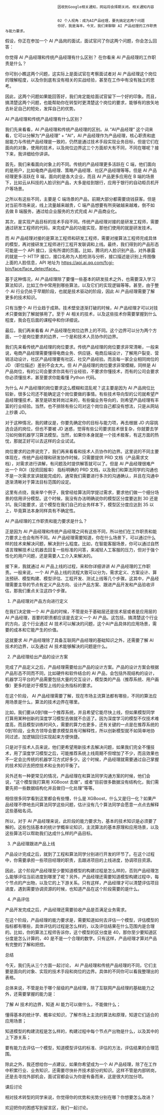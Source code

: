 
                            
                            因收到Google相关通知，网站将会择期关闭。相关通知内容
                            
                            
                            02 个人视角：成为AI产品经理，要先搞定这两个问题
                            你好，我是海丰。今天，我们来聊聊 AI 产品经理的工作职责与能力要求。

假设，你正在参加一个 AI 产品岗的面试，面试官问了你这两个问题，你会怎么回答：


你觉得 AI 产品经理和传统产品经理有什么区别？
在你看来 AI 产品经理的工作职责是什么？


你可别小瞧这两个问题，这实际上是面试官在考察面试者对 AI 产品经理这个岗位的理解程度，以及你到底有没有相关的实战经验，甚至在工作中有没有独立的思考。

因此，这两个问题如果能回答好，我们肯定能给面试官留下一个好的印象。而且，搞清楚这两个问题，也能帮助你在转型时更清楚这个岗位的要求，能够有的放矢地去补足自己的短处，发挥自己的优势。

AI 产品经理和传统产品经理有什么区别？

我们先来看看，AI 产品经理和传统产品经理的区别。从 “AI产品经理” 这个词来看，它可以分解为“产品经理” + “AI”，AI 产品经理作为产品经理，核心职责和底层能力与传统产品经理是一致的，仍然是通过技术手段实现业务目标，但是它们在面向的对象，使用的技术，以及岗位边界这三个方面却大有不同，不同在哪呢？接下来，我详细给你讲讲。

首先，我们来看面向对象上的不同。传统的产品经理更多活跃在 C 端，他们面向的是用户，比如电商产品经理、策略产品经理、社区产品经理等等。但是 AI 产品经理更多活跃在 B 端，面向的是各大企业，而且 AI 产品更多应用在 B 端的场景下，比如云从科技的人脸识别产品，大多是给到银行，应用于银行的自动柜员机开户等场景。

之所以有这些不同，主要是 C 端场景的产品，前期大部分都需要烧钱获客。但是对当前市场来说，线上流量越来越贵，C 端产品想要有所突破越来越难，倒不如去做 B 端服务，通过给企业服务的方式完成 AI 产品商业化。

其次，是实现产品目标的技术手段不同。传统产品经理对接的是研发工程师，需要通过研发工程师的代码，来完成产品的功能实现，那他们使用的就是研发技术。

而 AI 产品经理对接的是算法工程师和研发工程师，需要对接算法工程师完成具体的模型，再对接研发工程师进行工程开发联调和上线。最终，我们得到的产品形态可能是一个 API 接口，没有所谓的页面。比如，腾讯的人脸识别产品，对外暴露的就是一个 HTTP 接口，接口名称为人脸检测与分析，接口描述是识别上传图像上面的人脸信息，API 地址为 https://api.ai.qq.com/fcgi-bin/face/face_detectface。

基于这种情况，AI 产品经理除了要懂一些基本的研发技术之外，也需要深入学习算法知识，比如工作中常用到哪些算法，以及它们的实现逻辑等等。甚至，由于整个 AI 行业仍处于早期阶段，也就是技术驱动的阶段，因此 AI 产品经理需要了解更多的技术知识。

只有当整个 AI 行业趋于成熟，技术壁垒逐渐打破的时候，AI 产品经理才可以对技术只要做到了解就够用了。至于 AI 相关的技术，以及这些技术你需要掌握到什么程度，我会在后面的课程中和你详细说。

最后，我们再来看看 AI 产品经理在岗位边界上的不同。这个边界可以分为两个方面，一个是岗位要求的边界，一个是和技术人员协作的边界。

我们先来看传统产品经理的岗位要求。传统产品经理的岗位要求非常清晰，一般来说，电商产品经理需要懂得电商业务、供应链、电商后端设计，了解用户裂变、营销活动设计，社区产品经理要有社区、社交产品经验。而且每一家企业相同岗位的 JD （职位描述）差别不会太大。但 AI 产品经理的岗位要求非常模糊，同样是 AI 产品岗位，有的公司会要求你具有行业经验，不要求你懂技术，而有的公司会要求你必须懂技术，甚至要求你能看懂 Python 代码。

为什么 AI 产品经理的岗位要求这么模糊和混乱呢？这主要是因为 AI 产品岗位比较新，很多公司还不能确定这个岗位要做的事情。有些技术导向型的公司就希望产品经理懂技术，甚至是研发转岗过来的，有些偏业务导向的，则希望产品经理有丰富的行业经验。当然，也不排除有些公司对这个岗位自己都没有想法，只是从网站上抄袭 JD。

对于这种情况，我的建议是，你要先确定你的目标与能力项，再去根据 JD 内容挑选合适的岗位，但也不要被 JD 迷惑，觉得有些公司要求技术很复杂，你就要去学习如何做机器学习算法模型。当然，如果你本身就是一个技术极客，有这方面的热忱，那就正好可以去这样的企业试试。

岗位要求的边界说完了，我们再来看看和技术人员协作的边界。这里说的不同主要体现在，传统产品经理和研发协作时候，只需要提供 PRD 文档（产品需求文档），对需求进行讲解，有问题及时提供解答就可以了。但是 AI 产品经理很难产出一个 ROI（投资回报率） 指标明确的 PRD 文档，以及我们和算法同学的沟通也不是一次需求宣讲就能完成的，通常我们需要进行多次的沟通确认，并且在沟通中逐渐清晰对于算法目标范围的设定。

这里有点绕，我来举个例子，我曾经给算法同学提过需求，要求他们做一个细分场景的信用评分模型。这个时候，我没有办法明确说你的模型区分度要达到 30 还是 31。我只能要求，这个模型在我们自己的业务样本下，模型区分度应达到 35 以上，毕竟算法本身同样具有不确定性。

AI 产品经理的工作职责和能力要求是什么？

正是因为 AI 产品经理和传统产品经理之间有这些不同，所以他们在工作职责和能力要求上也会有所不同。AI 产品经理需要知道，你在什么场景下，可以通过什么样的技术来解决问题，解决到什么程度。比如，在智能客服场景，你可以通过自然语言理解技术让机器去回复一些标准的问答，来减轻人工客服的压力，但对于强个性化的用户问题，还是需要人工介入来解决的。

接下来，我就通过 AI 产品上线的过程，来和你详细讲讲 AI 产品经理的工作职责。一般来说，一个 AI 产品上线的流程大致可以分为，需求定义、方案设计、算法预研、模型构建、模型评估、工程开发、测试上线等几个步骤。这其中，产品经理需要主导的节点有定义产品方向、设计产品方案、跟进产品开发和产品验收评估，那我们重点关注这四个步骤。

1. 产品经理对产品方向进行定义



在我们决定做一个 AI 产品的时候，不管是处于基础层还是技术层或者是应用层的 AI 产品经理，首要的职责都应该是去定义一个 AI 产品。这包括，搞清楚这个行业的方向，这个行业通过 AI 技术可以解决的问题，这个AI产品具体的应用场景，需要的成本和它能产生的价值。

这就要求 AI 产品经理除了具备互联网产品经理的基础知识之外，还需要了解 AI 技术的边界，以及通过 AI 技术能够解决的问题是什么。

2. 产品经理给出产品的设计方案



完成了产品定义之后，产品经理需要给出产品的设计方案。产品的设计方案会根据产品形态不同而不同，比如硬件和软件结合的 AI 产品，会包括外观结构的设计，机器学习平台的产品需要包括大量的交互设计，模型类的产品（推荐系统、用户画像）更多的是对于模型上线的业务指标的要求。

在这个阶段， AI 产品经理需要了解，现在市场主流算法都有哪些，不同的算法应用场景是什么，算法的技术边界在哪里。

比如，我们要从0到1做一个推荐系统，并且希望它能尽快上线，但如果模型同学打算用某种创新的深度学习模型去做就不合适了。因为深度学习的模型不仅技术难度高，而且模型训练时间久，需要的算力也更多，还有关键的一点是在推荐系统的0到1阶段，业务方领导会要求模型具有可解释性，所以创新模型就不如简单地协同过滤，加逻辑回归实现起来方便快捷。

只是对于技术人员来说，他们更希望用新技术去解决问题，如果我们完全不懂技术，用了深度学习模型之后，可能推荐系统上线周期不但增加了不少，而且效果也不一定会比传统的机器学习方式好多少。这个时候，产品经理就需要通过自己掌握的技术知识去把控技术和业务的平衡了。

另外还有一种更常见的情况，产品经理在和算法同学沟通方案的时候，他们会说，“这个模型我打算用 XGBoost 去做”，或者“目前很多数据没有结构化，我们需要先把一些数据结构化并且做归一化处理”等等。

相信很多同学看到这里都会有些懵，什么是 XGBoost，什么又是归一化？如果产品经理不停地去问算法同学这些问题，估计没有几个算法同学会愿意一点点去解释这些基础名词。

所以，对于 AI 产品经理来说，此阶段的能力要求为，基本的技术知识是必须要了解的。这些包括基本的统计学概率论知识，主流算法的基本原理和应用场景，以及这些算法可以帮助我们达成什么样的产品目标。

3. 产品经理跟进产品上线



产品设计完成之后，就到了工程和算法同学分别进行开发的环节了。在这个过程中，你需要承担一些项目经理的职责，去跟进项目的上线进度，协调项目资源。

因此，这个阶段产品经理至少要知道模型的构建过程是怎么样的，否则产品经理怎么能够评估当前进度到哪里了呢？另外，产品经理还需要知道模型构建过程中，每个节点的产出物，以及它的上下游关系。只有这样，产品经理才可以清楚评估项目进度，遇到需要协调资源的时候，也知道产品在这个阶段需要的是什么。

4. 产品评估



产品开发完成之后，产品经理还需要验收产品是否满足业务需求。

在这个阶段，产品经理的能力要求是，需要知道如何去评估一个模型，评估模型的指标都有哪些，具体评估的过程是怎么样的，以及评估结果在什么范围内是合理的。比如，你的算法工程师告诉你，这个模型的区分度是 40，那你至少要知道区分度是怎么计算的，40 是不是一个合理的数字。只有这样，产品经理才算对产品有完整的了解和把控。

总结

今天，我们先从三个方面一起讨论， AI 产品经理和传统产品经理的不同，它们主要是面向的对象、实现的技术手段和岗位的边界。具体的不同你可以看我整理出的表格。



总体来说，不管是处于哪个层级的产品经理，除了互联网产品经理的基础能力之外，还需要掌握的能力是：


了解 AI 技术的边界，知道 AI 能力可以做什么，不能做什么；

懂得基本的统计学、概率论知识，了解市场上主流的算法和原理，知道它们适合的应用场景；

知道模型的构建流程是怎么样的，构建过程中每个节点产出物是什么，以及其中的上下游关系；

要有能力去评估一个模型，知道模型评估的标准、评估的方法，评估结果的合理范围。


除此之外，我还想给你一点建议，如果你希望成为一个 AI 产品经理，除了在工作中积累行业、业务知识，还需要尽快补齐技术部分的知识。这样不管是内部转岗，还是去寻找外部机会，面试官都会认为你是有备而来，这是很大的加分项。

课后讨论

相对技术转型的同学来说，你觉得你的优势和劣势分别在哪？你想要怎么改进？

欢迎把你的困惑写到留言区，我们一起讨论。

                        
                        
                            